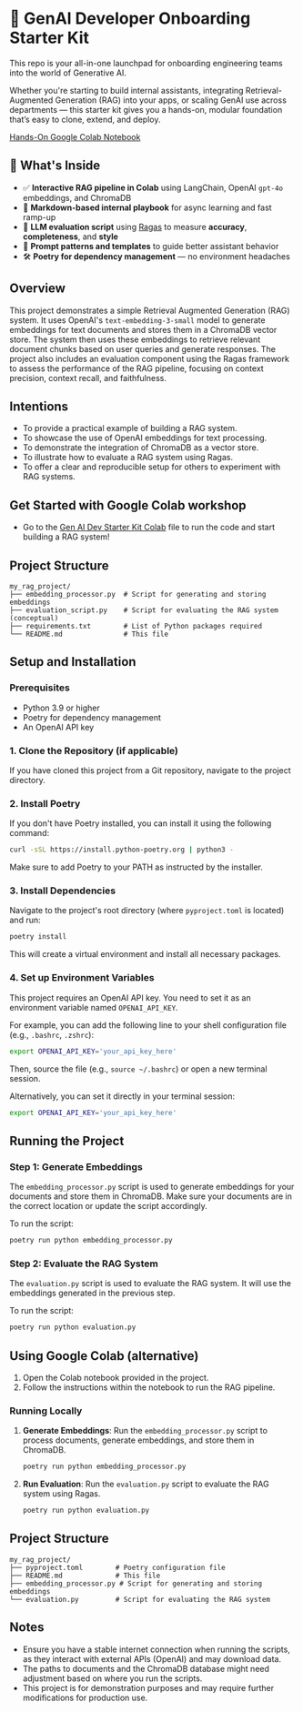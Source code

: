 # 🚀 GenAI Developer Onboarding Starter Kit

This repo is your all-in-one launchpad for onboarding engineering teams into the world of Generative AI.

Whether you're starting to build internal assistants, integrating Retrieval-Augmented Generation (RAG) into your apps, or scaling GenAI use across departments — this starter kit gives you a hands-on, modular foundation that’s easy to clone, extend, and deploy.

[Hands-On Google Colab Notebook](https://colab.research.google.com/github/nnennandukwe/GenAI-Dev-Onboarding-Starter-Kit/blob/main/GenAI_Dev_Onboarding_Starter_Kit.ipynb)

## 🧠 What's Inside

- ✅ **Interactive RAG pipeline in Colab** using LangChain, OpenAI `gpt-4o` embeddings, and ChromaDB
- 📝 **Markdown-based internal playbook** for async learning and fast ramp-up
- 🧪 **LLM evaluation script** using [Ragas](https://github.com/explodinggradients/ragas) to measure **accuracy**, **completeness**, and **style**
- 💬 **Prompt patterns and templates** to guide better assistant behavior
- 🛠️ **Poetry for dependency management** — no environment headaches

## Overview
This project demonstrates a simple Retrieval Augmented Generation (RAG) system. It uses OpenAI's `text-embedding-3-small` model to generate embeddings for text documents and stores them in a ChromaDB vector store. The system then uses these embeddings to retrieve relevant document chunks based on user queries and generate responses. The project also includes an evaluation component using the Ragas framework to assess the performance of the RAG pipeline, focusing on context precision, context recall, and faithfulness.

## Intentions
- To provide a practical example of building a RAG system.
- To showcase the use of OpenAI embeddings for text processing.
- To demonstrate the integration of ChromaDB as a vector store.
- To illustrate how to evaluate a RAG system using Ragas.
- To offer a clear and reproducible setup for others to experiment with RAG systems.

## Get Started with Google Colab workshop
- Go to the [Gen AI Dev Starter Kit Colab](GenAI_Dev_Onboarding_Starter_Kit.ipynb) file to run the code and start building a RAG system!

## Project Structure
```
my_rag_project/
├── embedding_processor.py  # Script for generating and storing embeddings
├── evaluation_script.py    # Script for evaluating the RAG system (conceptual)
├── requirements.txt        # List of Python packages required
└── README.md               # This file
```

## Setup and Installation

### Prerequisites
- Python 3.9 or higher
- Poetry for dependency management
- An OpenAI API key

### 1. Clone the Repository (if applicable)
If you have cloned this project from a Git repository, navigate to the project directory.

### 2. Install Poetry
If you don't have Poetry installed, you can install it using the following command:
```bash
curl -sSL https://install.python-poetry.org | python3 -
```
Make sure to add Poetry to your PATH as instructed by the installer.

### 3. Install Dependencies
Navigate to the project's root directory (where `pyproject.toml` is located) and run:
```bash
poetry install
```
This will create a virtual environment and install all necessary packages.

### 4. Set up Environment Variables
This project requires an OpenAI API key. You need to set it as an environment variable named `OPENAI_API_KEY`.

For example, you can add the following line to your shell configuration file (e.g., `.bashrc`, `.zshrc`):
```bash
export OPENAI_API_KEY='your_api_key_here'
```
Then, source the file (e.g., `source ~/.bashrc`) or open a new terminal session.

Alternatively, you can set it directly in your terminal session:
```bash
export OPENAI_API_KEY='your_api_key_here'
```

## Running the Project

### Step 1: Generate Embeddings
The `embedding_processor.py` script is used to generate embeddings for your documents and store them in ChromaDB. Make sure your documents are in the correct location or update the script accordingly.

To run the script:
```bash
poetry run python embedding_processor.py
```

### Step 2: Evaluate the RAG System
The `evaluation.py` script is used to evaluate the RAG system. It will use the embeddings generated in the previous step.

To run the script:
```bash
poetry run python evaluation.py
```

## Using Google Colab (alternative)

1.  Open the Colab notebook provided in the project.
2.  Follow the instructions within the notebook to run the RAG pipeline.

### Running Locally
1.  **Generate Embeddings**: Run the `embedding_processor.py` script to process documents, generate embeddings, and store them in ChromaDB.
    ```bash
    poetry run python embedding_processor.py
    ```
2.  **Run Evaluation**: Run the `evaluation.py` script to evaluate the RAG system using Ragas.
    ```bash
    poetry run python evaluation.py
    ```

## Project Structure
```
my_rag_project/
├── pyproject.toml        # Poetry configuration file
├── README.md             # This file
├── embedding_processor.py # Script for generating and storing embeddings
└── evaluation.py         # Script for evaluating the RAG system
```

## Notes
- Ensure you have a stable internet connection when running the scripts, as they interact with external APIs (OpenAI) and may download data.
- The paths to documents and the ChromaDB database might need adjustment based on where you run the scripts.
- This project is for demonstration purposes and may require further modifications for production use.
